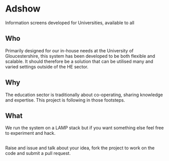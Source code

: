 # Adshow
Information screens developed for Universities, available to all

## Who
Primarily designed for our in-house needs at the University of Gloucestershire, this system has been developed to be both flexible and scalable.  It should therefore be a solution that can be utilised many and varied settings outside of the HE sector.

## Why
The education sector is traditionally about co-operating, sharing knowledge and expertise.  This project is following in those footsteps.

## What
We run the system on a LAMP stack but if you want something else feel free to experiment and hack.

##
Raise and issue and talk about your idea, fork the project to work on the code and submit a pull request.
